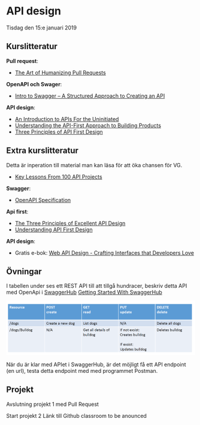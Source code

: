 # API design

Tisdag den 15:e januari 2019

## Kurslitteratur

**Pull request**:
* [The Art of Humanizing Pull Requests](https://blog.rangle.io/the-art-of-humanizing-pull-requests-prs/)

**OpenAPI och Swager**:
* [Intro to Swagger – A Structured Approach to Creating an API](https://spin.atomicobject.com/2018/08/30/swagger-api-intro/)

**API design**:
* [An Introduction to APIs For the Uninitiated](https://nordicapis.com/an-introduction-to-apis-for-the-uninitiated/)
* [Understanding  the API-First Approach to Building Products](https://swagger.io/resources/articles/adopting-an-api-first-approach/)
* [Three Principles of API First Design](https://medium.com/adobetech/three-principles-of-api-first-design-fa6666d9f694)

## Extra kurslitteratur

Detta är inperation till material man kan läsa för att öka chansen för VG.

* [Key Lessons From 100 API Projects](https://nordicapis.com/key-lessons-from-100-api-projects/)

**Swagger**:
* [OpenAPI Specification](https://swagger.io/specification/)

**Api first**:
* [The Three Principles of Excellent API Design](https://nordicapis.com/the-three-principles-of-excellent-api-design/)
* [Understanding API First Design](https://www.programmableweb.com/api-university/understanding-api-first-design)

**API design**:
* Gratis e-bok: [Web API Design - Crafting Interfaces that Developers Love](https://pages.apigee.com/rs/apigee/images/api-design-ebook-2012-03.pdf)

## Övningar
I tabellen under ses ett REST API till att tillgå hundracer, beskriv detta API med OpenApi i [SwaggerHub](https://swagger.io/tools/swaggerhub/)
[Getting Started With SwaggerHub](https://app.swaggerhub.com/help/tutorials/getting-started?_ga=2.255724616.1908547225.1547211400-1552449099.1546671493)

![Hund api](exersise20190115-dogapi.png)

När du är klar med APIet i SwaggerHub, är det möjligt få ett API endpoint (en url), testa detta endpoint med med programmet Postman.

## Projekt
Avslutning projekt 1 med Pull Request

Start projekt 2
Länk till Github classroom to be anounced